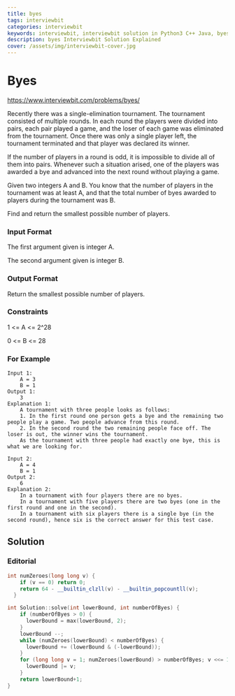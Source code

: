 ```yaml
---
title: byes
tags: interviewbit
categories: interviewbit
keywords: interviewbit, interviewbit solution in Python3 C++ Java, byes solution
description: byes Interviewbit Solution Explained
cover: /assets/img/interviewbit-cover.jpg
---
```


# Byes

https://www.interviewbit.com/problems/byes/

Recently there was a single-elimination tournament. The tournament consisted of multiple rounds.
In each round the players were divided into pairs, each pair played a game, and the loser of each game was
eliminated from the tournament. Once there was only a single player left, the tournament terminated and that
player was declared its winner.

If the number of players in a round is odd, it is impossible to divide all of them into pairs. Whenever such
a situation arised, one of the players was awarded a bye and advanced into the next round without playing a game.

Given two integers A and B. You know that the number of players in the tournament was at least A,
and that the total number of byes awarded to players during the tournament was B.

Find and return the smallest possible number of players.

### Input Format

The first argument given is integer A.

The second argument given is integer B.

### Output Format

Return the smallest possible number of players.

### Constraints

1 <= A <= 2^28

0 <= B <= 28

### For Example
```
Input 1:
    A = 3
    B = 1
Output 1:
    3
Explanation 1:
    A tournament with three people looks as follows:
    1. In the first round one person gets a bye and the remaining two people play a game. Two people advance from this round.
    2. In the second round the two remaining people face off. The loser is out, the winner wins the tournament.
    As the tournament with three people had exactly one bye, this is what we are looking for.

Input 2:
    A = 4
    B = 1
Output 2:
    6
Explanation 2:
    In a tournament with four players there are no byes. 
    In a tournament with five players there are two byes (one in the first round and one in the second). 
    In a tournament with six players there is a single bye (in the second round), hence six is the correct answer for this test case.
```

## Solution
### Editorial
```cpp
int numZeroes(long long v) {
    if (v == 0) return 0;
    return 64 - __builtin_clzll(v) - __builtin_popcountll(v);
  }

int Solution::solve(int lowerBound, int numberOfByes) {
    if (numberOfByes > 0) {
      lowerBound = max(lowerBound, 2);
    }
    lowerBound --;
    while (numZeroes(lowerBound) < numberOfByes) {
      lowerBound += (lowerBound & (-lowerBound));
    }
    for (long long v = 1; numZeroes(lowerBound) > numberOfByes; v <<= 1) {
      lowerBound |= v;
    }
    return lowerBound+1;
}
```
